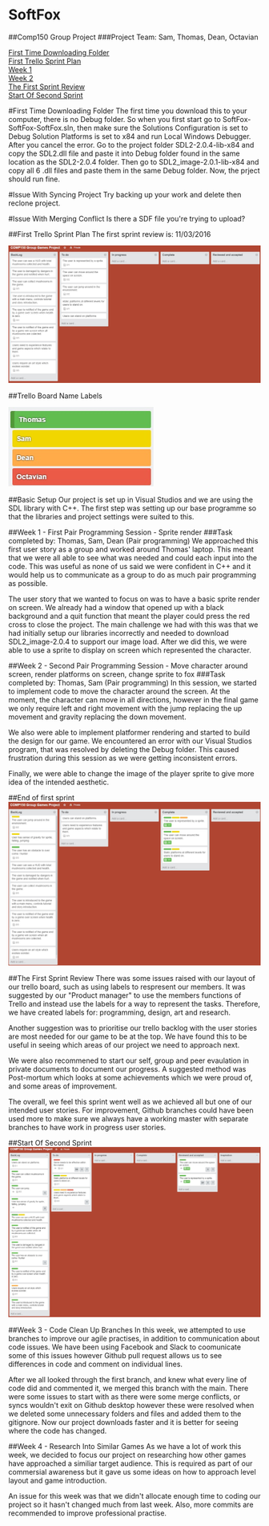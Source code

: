 # SoftFox
##Comp150 Group Project
###Project Team: Sam, Thomas, Dean, Octavian

[First Time Downloading Folder](#first-time-downloading-folder)  
[First Trello Sprint Plan](#first-trello-sprint-plan)  
[Week 1](#week-1---first-pair-programming-session---sprite-render)  
[Week 2](#week-2---second-pair-programming-session---move-character-around-screen,-render-platforms-on-screen,-change-sprite-to-fox)  
[The First Sprint Review](#the-first-sprint-review)  
[Start Of Second Sprint](#start-of-second-sprint)  

#First Time Downloading Folder
The first time you download this to your computer, there is no Debug folder. So when you first start go to SoftFox-SoftFox-SoftFox.sln, then make sure the Solutions Configuration is set to Debug Solution Platforms is set to x84 and run Local Windows Debugger. After you cancel the error. Go to the project folder SDL2-2.0.4-lib-x84 and copy the SDL2.dll file and paste it into Debug folder found in the same location as the SDL2-2.0.4 folder. Then go to SDL2_image-2.0.1-lib-x84 and copy all 6 .dll files and paste them in the same Debug folder. Now, the prject should run fine.

#Issue With Syncing Project
Try backing up your work and delete then reclone project.

#Issue With Merging Conflict
Is there a SDF file you're trying to upload?

##First Trello Sprint Plan
The first sprint review is: 11/03/2016

![alt text][first_sprint_plan_group]

[first_sprint_plan_group]: https://github.com/sw180283/SoftFox/blob/master/Trello/First_Sprint_Plan_Group.jpg "First Trello Sprint Plan"

##Trello Board Name Labels

![alt text][trello_board_name_label]

[trello_board_name_label]: https://github.com/sw180283/SoftFox/blob/master/Trello/Trello_Board_Name_Labels.jpg "Trello Board Name Labels"

##Basic Setup
Our project is set up in Visual Studios and we are using the SDL library with C++. The first step was setting up our base programme so that the libraries and project settings were suited to this.

##Week 1 - First Pair Programming Session - Sprite render
###Task completed by: Thomas, Sam, Dean (Pair programming)
We approached this first user story as a group and worked around Thomas' laptop. This meant that we were all able to see what was needed and could each input into the code. This was useful as none of us said we were confident in C++ and it would help us to communicate as a group to do as much pair programming as possible.

The user story that we wanted to focus on was to have a basic sprite render on screen. We already had a window that opened up with a black background and a quit function that meant the player could press the red cross to close the project. The main challenge we had with this was that we had initially setup our libraries incorrectly and needed to download SDL2_image-2.0.4 to support our image load. After we did this, we were able to use a sprite to display on screen which represented the character.

##Week 2 - Second Pair Programming Session - Move character around screen, render platforms on screen, change sprite to fox
###Task completed by: Thomas, Sam (Pair programming)
In this session, we started to implement code to move the character around the screen. At the moment, the character can move in all directions, however in the final game we only require left and right movement with the jump replacing the up movement and gravity replacing the down movement.

We also were able to implement platformer rendering and started to build the design for our game. We encountered an error with our Visual Studios program, that was resolved by deleting the Debug folder. This caused frustration during this session as we were getting inconsistent errors.

Finally, we were able to change the image of the player sprite to give more idea of the intended aesthetic.

##End of first sprint
![alt text][End_of_first_sprint]

[End_of_first_sprint]: https://github.com/sw180283/SoftFox/blob/master/Trello/First_Complete_Sprint_Plan.jpg "End Of First Sprint"

##The First Sprint Review
There was some issues raised with our layout of our trello board, such as using labels to respresent our members. It was suggested by our "Product manager" to use the members functions of Trello and instead use the labels for a way to represent the tasks. Therefore, we have created labels for: programming, design, art and research.

Another suggestion was to prioritise our trello backlog with the user stories are most needed for our game to be at the top. We have found this to be useful in seeing which areas of our project we need to approach next.

We were also recommened to start our self, group and peer evaulation in private documents to document our progress. A suggested method was Post-mortum which looks at some achievements which we were proud of, and some areas of improvement.

The overall, we feel this sprint went well as we achieved all but one of our intended user stories. For improvement, Github branches could have been used more to make sure we always have a working master with separate branches to have work in progress user stories.

##Start Of Second Sprint
![alt text][Start_of_second_sprint] 

[Start_of_second_sprint]: https://github.com/sw180283/SoftFox/blob/master/Trello/Second_Group_Sprint_Plan.jpg "Start Of Second Sprint"

##Week 3 - Code Clean Up Branches
In this week, we attempted to use branches to improve our agile practises, in addition to communication about code issues. We have been using Facebook and Slack to coomunicate some of this issues however Github pull request allows us to see differences in code and comment on individual lines.

After we all looked through the first branch, and knew what every line of code did and commented it, we merged this branch with the main. There were some issues to start with as there were some merge conflicts, or syncs wouldn't exit on Github desktop however these were resolved when we deleted some unnecessary folders and files and added them to the gitignore. Now our project downloads faster and it is better for seeing where the code has changed.

##Week 4 - Research Into Similar Games
As we have a lot of work this week, we decided to focus our project on researching how other games have approached a similiar target audience. This is required as part of our commersial awareness but it gave us some ideas on how to approach level layout and game introduction.

An issue for this week was that we didn't allocate enough time to coding our project so it hasn't changed much from last week. Also, more commits are recommended to improve professional practise.
